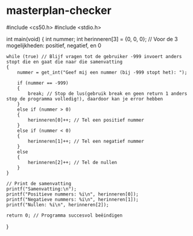 # masterplan-checker
#include <cs50.h>
#include <stdio.h>

int main(void)
{
    int nummer;
    int herinneren[3] = {0, 0, 0}; // Voor de 3 mogelijkheden: positief, negatief, en 0

    while (true) // Blijf vragen tot de gebruiker -999 invoert anders stopt die en gaat die naar die samenvatting
    {
        nummer = get_int("Geef mij een nummer (bij -999 stopt het): ");

        if (nummer == -999)
        {
            break; // Stop de lus(gebruik break en geen return 1 anders stop de programma volledig!), daardoor kan je error hebben
        }
        else if (nummer > 0)
        {
            herinneren[0]++; // Tel een positief nummer
        }
        else if (nummer < 0)
        {
            herinneren[1]++; // Tel een negatief nummer
        }
        else
        {
            herinneren[2]++; // Tel de nullen
        }
    }

    // Print de samenvatting
    printf("Samenvatting:\n");
    printf("Positieve nummers: %i\n", herinneren[0]);
    printf("Negatieve nummers: %i\n", herinneren[1]);
    printf("Nullen: %i\n", herinneren[2]);

    return 0; // Programma succesvol beëindigen
}
